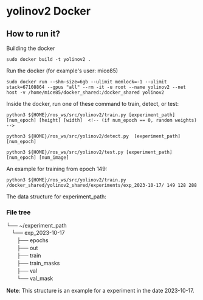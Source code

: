 # yolinov2 Docker

## How to run it?

Building the docker 
```
sudo docker build -t yolinov2 .
```

Run the docker (for example's user: mice85)
```
sudo docker run --shm-size=6gb --ulimit memlock=-1 --ulimit stack=67108864 --gpus "all" --rm -it -u root --name yolinov2 --net host -v /home/mice85/docker_shared:/docker_shared yolinov2
```

Inside the docker, run one of these command to train, detect, or test:

```
python3 ${HOME}/ros_ws/src/yolinov2/train.py [experiment_path] [num_epoch] [height] [width]  <!-- (if num_epoch == 0, random weights) -->
```

```
python3 ${HOME}/ros_ws/src/yolinov2/detect.py  [experiment_path] [num_epoch]
```

```
python3 ${HOME}/ros_ws/src/yolinov2/test.py [experiment_path] [num_epoch] [num_image]
```

An example for training from epoch 149:
```
python3 ${HOME}/ros_ws/src/yolinov2/train.py /docker_shared/yolinov2_shared/experiments/exp_2023-10-17/ 149 128 288 
```

The data structure for experiment_path:
### File tree
└── ~/experiment_path   
　└── exp_2023-10-17     
　　├── epochs   
　　├── out   
　　├── train  
　　├── train_masks   
　　├── val   
　　└── val_mask   

**Note**: This structure is an example for a experiment in the date 2023-10-17.